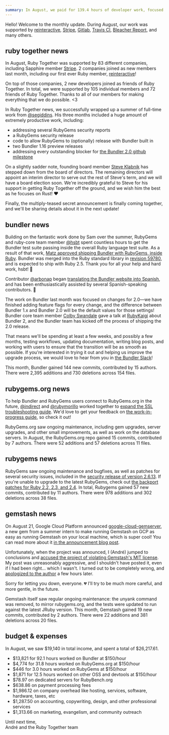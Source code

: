 ```yaml
---
summary: In August, we paid for 139.4 hours of developer work, focused mainly on Bundler milestones 1.16 and 2.0.
---
```


Hello! Welcome to the monthly update. During August, our work was supported by [reinteractive](http://reinteractive.com), [Stripe](http://stripe.com/), [Gitlab](http://gitlab.com/), [Travis CI](https://travis-ci.org/), [Bleacher Report](http://www.bleacherreport.com/), and many others.

## ruby together news

In August, Ruby Together was supported by 83 different companies, including Sapphire member [Stripe](https://stripe.com). 2 companies joined as new members last month, including our first ever Ruby member, [reinteractive](http://reinteractive.com)!

On top of those companies, 2 new developers joined as friends of Ruby Together. In total, we were supported by 105 individual members and 72 friends of Ruby Together. Thanks to all of our members for making everything that we do possible. &lt;3

In Ruby Together news, we successfully wrapped up a summer of full-time work from [@segiddins](https://github.com/segiddins). His three months included a huge amount of extremely productive work, including:

  - addressing several RubyGems security reports
  - a RubyGems security release
  - code to allow RubyGems to (optionally) release with Bundler built in
  - two Bundler 1.16 preview releases
  - addressing every outstanding blocker for [the Bundler 2.0 github milestone](https://github.com/bundler/bundler/issues?q=is%3Aissue+milestone%3A%222.0+—+Breaking+Changes%22+is%3Aclosed)

On a slightly sadder note, founding board member [Steve Klabnik](https://twitter.com/steveklabnik) has stepped down from the board of directors. The remaining directors will appoint an interim director to serve out the rest of Steve's term, and we will have a board election soon. We're incredibly grateful to Steve for his support in getting Ruby Together off the ground, and we wish him the best as he focuses on Rust! ❤️

Finally, the multiply-teased secret announcement is finally coming together, and we'll be sharing details about it in the next update!

## bundler news

Building on the fantastic work done by Sam over the summer, RubyGems and ruby-core team member [@hsbt](https://github.com/hsbt) spent countless hours to get the Bundler test suite passing inside the overall Ruby language test suite. As a result of that work, [Matz approved shipping Bundler with RubyGems, inside Ruby](https://bugs.ruby-lang.org/issues/12733#note-14). Bundler was merged into the Ruby standard library in [revision 59780](https://bugs.ruby-lang.org/projects/ruby-trunk/repository/revisions/59779), and is expected to ship with Ruby 2.5. Thank you for all your help and hard work, hsbt! 🙇

Contributor [@arbonap](https://github.com/arbonap) began [translating the Bundler website into Spanish](https://github.com/bundler/bundler-site/pull/328), and has been enthusiastically assisted by several Spanish-speaking contributors. 💜

The work on Bundler last month was focused on changes for 2.0—we have finished adding feature flags for every change, and the difference between Bundler 1.x and Bundler 2.0 will be the default values for those settings! Bundler core team member [Colby Swandale](https://github.com/colby-swandale) gave a talk at [RubyKaigi](http://rubykaigi.org/2017) about Bundler 2, and the Bundler team has kicked off the process of shipping the 2.0 release.

That means we'll be spending at least a few weeks, and possibly a few months, testing workflows, updating documentation, writing blog posts, and working with users to ensure that the transition will be as smooth as possible. If you're interested in trying it out and helping us improve the upgrade process, we would love to hear from you in [the Bundler Slack](https://slackin.bundler.io)!

This month, Bundler gained 144 new commits, contributed by 15 authors. There were 2,395 additions and 730 deletions across 154 files.

## rubygems.org news

To help Bundler and RubyGems users connect to RubyGems.org in the future, [@indirect](https://github.com/indirect) and [@rubymorillo](https://github.com/rubymorillo) worked together to [expand the SSL troubleshooting guide](https://github.com/bundler/bundler-site/pull/324). We'd love to get your feedback on [the work-in-progress guide](https://github.com/bundler/bundler-site/blob/067698ae7b77a2769653315799f8741d74c73d52/source/v1.15/guides/rubygems_tls_ssl_troubleshooting_guide.html.md), so check it out!

RubyGems.org saw ongoing maintenance, including gem upgrades, server upgrades, and other small improvements, as well as work on the database servers. In August, the RubyGems.org repo gained 15 commits, contributed by 7 authors. There were 52 additions and 57 deletions across 11 files.

## rubygems news

RubyGems saw ongoing maintenance and bugfixes, as well as patches for several security issues, included in the [security release of version 2.6.13](http://blog.rubygems.org/2017/08/27/2.6.13-released.html). If you're unable to upgrade to the latest RubyGems, check out [the backport patches for Ruby 2.2, 2.3, and 2.4](https://www.ruby-lang.org/en/news/2017/08/29/multiple-vulnerabilities-in-rubygems/). In total, Rubygems gained 57 new commits, contributed by 11 authors. There were 978 additions and 302 deletions across 38 files.

## gemstash news

On August 21, Google Cloud Platform announced [google-cloud-gemserver](https://github.com/GoogleCloudPlatform/google-cloud-gemserver), a new gem from a summer intern to make running Gemstash on GCP as easy as running Gemstash on your local machine, which is super cool! You can read more about it [in the announcement blog post](https://cloudplatform.googleblog.com/2017/08/rolling-your-own-private-Ruby-gem-server-on-Google-Cloud-Platform.html).

Unfortunately, when the project was announced, I (André) jumped to conclusions and [accused the project of violating Gemstash's MIT license](https://github.com/GoogleCloudPlatform/google-cloud-gemserver/issues/36). My post was unreasonably aggressive, and I shouldn't have posted it, even if I had been right… which I wasn't. I turned out to be completely wrong, and [apologized to the author](https://github.com/GoogleCloudPlatform/google-cloud-gemserver/issues/36#issuecomment-324503159) a few hours later.

Sorry for letting you down, everyone. 💔 I'll try to be much more careful, and more gentle, in the future.

Gemstash itself saw regular ongoing maintenance: the unyank command was removed, to mirror rubygems.org, and the tests were updated to run against the latest JRuby version. This month, Gemstash gained 19 new commits, contributed by 2 authors. There were 22 additions and 381 deletions across 20 files.

## budget &amp; expenses

In August, we saw $19,140 in total income, and spent a total of $26,217.61.

* $13,821 for 92.1 hours worked on Bundler at $150/hour
* $4,774 for 31.8 hours worked on RubyGems.org at $150/hour
* $446 for 3.0 hours worked on RubyGems at $150/hour
* $1,871 for 12.5 hours worked on other OSS and devtools at $150/hour
* $78.97 on dedicated servers for RubyBench.org
* $638.86 on payment processing fees
* $1,986.12 on company overhead like hosting, services, software, hardware, taxes, etc
* $1,287.50 on accounting, copywriting, design, and other professional services
* $1,313.66 on marketing, evangelism, and community outreach

Until next time,<br>
André and the Ruby Together team
